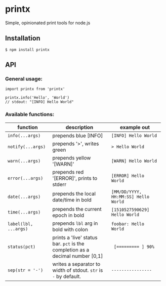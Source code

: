 # printx

Simple, opinionated print tools for node.js

## Installation

    $ npm install printx

## API

### General usage:

    import printx from 'printx'

    printx.info('Hello', 'World')
    // stdout: "[INFO] Hello World"

### Available functions:

| function | description | example out |
| -------- | ----------- | ----------- |
| `info(...args)` | prepends blue [INFO] | `[INFO] Hello World` |
| `notify(...args)` | prepends '>', writes green | `> Hello World` |
| `warn(...args)` | prepends yellow '[WARN]' | `[WARN] Hello World` |
| `error(...args)` | prepends red '[ERROR]', prints to stderr | `[ERROR] Hello World` |
| `date(...args)` | prepends the local date/time in bold | `[MM/DD/YYYY, HH:MM:SS] Hello World` |
| `time(...args)` | prepends the current epoch in bold | `[1510527590629] Hello World` |
| `label(lbl, ...args)` | prepends `lbl` arg in bold with colon | `foobar: Hello World` |
| `status(pct)` | prints a 'live' status bar. `pct` is the completion as a decimal number [0,1] | ` [========= ] 90%` |
| `sep(str = '-')` | writes a separator to width of stdout. `str` is `-` by default. | `----------------` |
